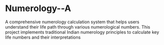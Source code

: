 # Numerology--A
A comprehensive numerology calculation system that helps users understand their life path through various numerological numbers. This project implements traditional Indian numerology principles to calculate key life numbers and their interpretations
